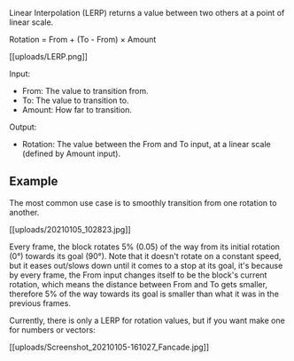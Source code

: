 Linear Interpolation (LERP) returns a value between two others at a point of linear scale.

Rotation = From + (To - From) × Amount

[[uploads/LERP.png]]

Input:
- From: The value to transition from.
- To: The value to transition to.
- Amount: How far to transition.

Output:
- Rotation: The value between the From and To input, at a linear scale (defined by Amount input).

## Example

The most common use case is to smoothly transition from one rotation to another.

[[uploads/20210105_102823.jpg]]

Every frame, the block rotates 5% (0.05) of the way from its initial rotation (0°) towards its goal (90°). Note that it doesn't rotate on a constant speed, but it eases out/slows down until it comes to a stop at its goal, it's because by every frame, the From input changes itself to be the block's current rotation, which means the distance between From and To gets smaller, therefore 5% of the way towards its goal is smaller than what it was in the previous frames.

Currently, there is only a LERP for rotation values, but if you want make one for numbers or vectors:

[[uploads/Screenshot_20210105-161027_Fancade.jpg]]